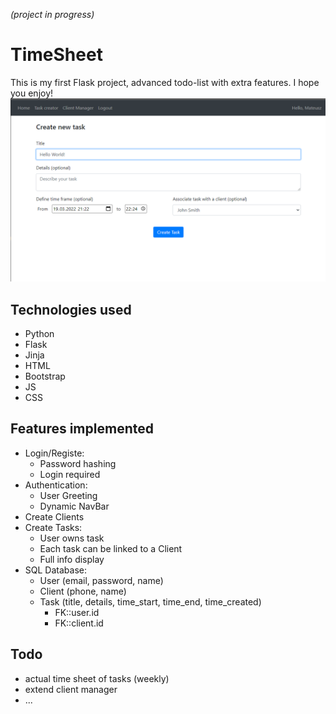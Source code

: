 _(project in progress)_
# TimeSheet
This is my first Flask project, advanced todo-list with extra features. I hope you enjoy!  
![Screenshot](screenshot.png)
## Technologies used
- Python
- Flask
- Jinja
- HTML
- Bootstrap
- JS
- CSS

## Features implemented
- Login/Registe:
  - Password hashing
  - Login required
- Authentication:
  - User Greeting
  - Dynamic NavBar
- Create Clients
- Create Tasks:
  - User owns task
  - Each task can be linked to a Client
  - Full info display
- SQL Database:
  - User (email, password, name)
  - Client (phone, name)
  - Task (title, details, time_start, time_end, time_created)
    - FK::user.id
    - FK::client.id

## Todo
- actual time sheet of tasks (weekly)
- extend client manager
- ...
